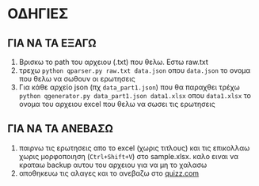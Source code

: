# ΟΔΗΓΙΕΣ

## ΓΙΑ ΝΑ ΤΑ ΕΞΑΓΩ 
1. Βρισκω το path του αρχειου (.txt) που θελω. Εστω raw.txt
2. τρεχω `python qparser.py raw.txt data.json` οπου `data.json` το ονομα που θελω να σωθουν οι ερωτησεις
3. Για κάθε αρχείο json (πχ `data_part1.json`) που θα παραχθει τρέχω `python qgenerator.py data_part1.json data1.xlsx` οπου `data1.xlsx` το ονομα του αρχειου excel που θελω να σωσει τις ερωτησεις 

## ΓΙΑ ΝΑ ΤΑ ΑΝΕΒΑΣΩ 
1. παιρνω τις ερωτησεις απο το excel (χωρις τιτλους) και τις επικολλαω χωρις μορφοποιηση (`Ctrl+Shift+V`) στo sample.xlsx. καλο ειναι να κραταω backup αυτου του αρχειου για να μη το χαλασω
2. αποθηκευω τις αλαγες και το ανεβαζω στο [quizz.com](https://quizizz.com/)